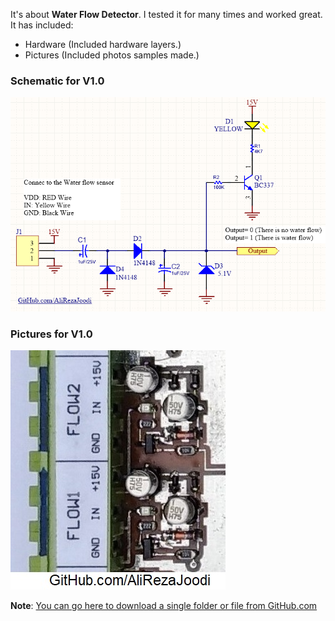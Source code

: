 It's about **Water Flow Detector**. I tested it for many times and worked great. It has included:

- Hardware (Included hardware layers.)
- Pictures (Included photos samples made.)

### Schematic for V1.0
![](Hardware/V1.0.png?raw=true)

### Pictures for V1.0
![](Pictures/V1.0.jpg?raw=true)

**Note**: [You can go here to download a single folder or file from GitHub.com](https://minhaskamal.github.io/DownGit/#/home)
